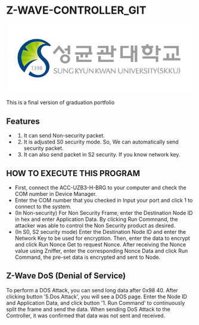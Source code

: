 # Z-WAVE-CONTROLLER_GIT
![SKKU_LOGO](./sungkyunkwan_logo.jpg)

This is a final version of graduation portfolio

## Features

- 1. It can send Non-security packet.
- 2. It is adjusted S0 security mode. So, We can automatically send security packet.
- 3. It can also send packet in S2 security. If you know network key.

## HOW TO EXECUTE THIS PROGRAM

- First, connect the ACC-UZB3-H-BRG to your computer and check the COM number in Device Manager.
- Enter the COM number that you checked in Input your port and click 1 to connect to the system.
- (In Non-security) For Non Security Frame, enter the Destination Node ID in hex and enter Application Data. By clicking Run Commnand, the attacker was able to control the Non Security product as desired.
- (In S0, S2 security mode) Enter the Destination Node ID and enter the Network Key to be used for encryption. Then, enter the data to encrypt and click Run Nonce Get to request Nonce. After receiving the Nonce value using Zniffer, enter the corresponding Nonce Data and click Run Command, the pre-set data is encrypted and sent to Node.

## Z-Wave DoS (Denial of Service)
To perform a DOS Attack, you can send long data after 0x98 40. After clicking button '5.Dos Attack', you will see a DOS page.
Enter the Node ID and Application Data, and click button '1. Run Command' to continuously split the frame and send the data. When sending DoS Attack to the Controller, it was confirmed that data was not sent and received.


